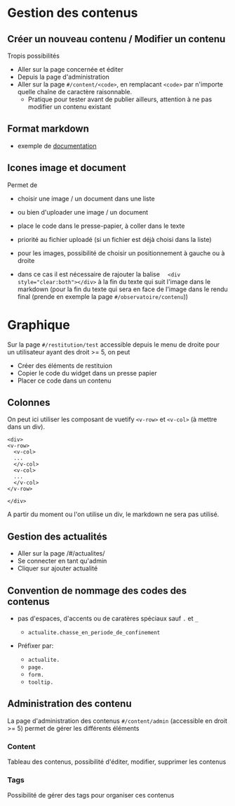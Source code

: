 # Gestion des contenus


## Créer un nouveau contenu / Modifier un contenu

Tropis possibilités

- Aller sur la page concernée et éditer
- Depuis la page d'administration
- Aller sur la page `#/content/<code>`, en remplacant `<code>` par n'importe quelle chaîne de caractère raisonnable.
  - Pratique pour tester avant de publier ailleurs, attention à ne pas modifier un contenu existant   



## Format markdown

* exemple de [documentation](https://www.christopheducamp.com/2014/09/18/love-markdown/)
## Icones image et document

Permet de
  * choisir une image / un document dans une liste
  * ou bien d'uploader une image / un document
  * place le code dans le presse-papier, à coller dans le texte
  * priorité au fichier uploadé (si un fichier est déjà choisi dans la liste) 

  * pour les images, possibilité de choisir un positionnement à gauche ou à droite
  * dans ce cas il est nécessaire de rajouter la balise `  <div style="clear:both"></div>` à la fin du texte qui suit l'image dans le markdown (pour la fin du texte qui sera en face de l'image dans le rendu final (prende en exemple la page `#/observatoire/contenu`))

# Graphique

Sur la page `#/restitution/test` accessible depuis le menu de droite pour un utilisateur ayant des droit >= 5, on peut

* Créer des éléments de restituion
* Copier le code du widget dans un presse papier
* Placer ce code dans un contenu

## Colonnes

On peut ici  utiliser les composant de vuetify `<v-row>` et `<v-col>` (à mettre dans un div).

```
<div>
<v-row>
  <v-col>
  ...
  </v-col>
  <v-col>
  ...
  </v-col>
</v-row>

</div>
```

A partir du moment ou l'on utilise un div, le markdown ne sera pas utilisé.
## Gestion des actualités

* Aller sur la page /#/actualites/
* Se connecter en tant qu'admin
* Cliquer sur ajouter actualité

## Convention de nommage des codes des contenus

* pas d'espaces, d'accents ou de caratères spéciaux sauf `.` et `_`
  * `actualite.chasse_en_periode_de_confinement`

* Préfixer par:
  * `actualite.` 
  * `page.` 
  * `form.` 
  * `tooltip.` 


## Administration des contenu

La page d'administration des contenus `#/content/admin` (accessible en droit >= 5)
permet de gérer les différents éléments

### Content
Tableau des contenus, possibilité d'éditer, modifier, supprimer les contenus

### Tags
Possibilité de gérer des tags pour organiser ces contenus 
